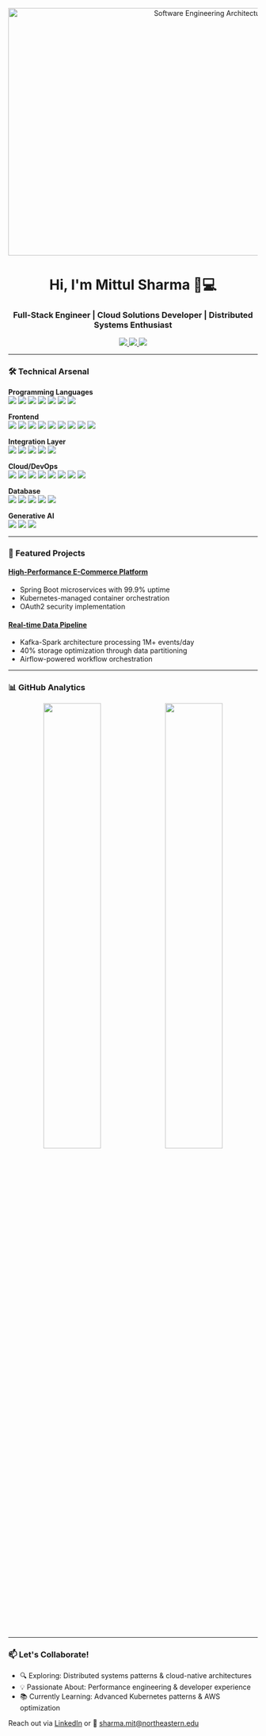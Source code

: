 <p align="center">
  <img src="https://media.licdn.com/dms/image/D4D12AQFAdOrAQe1HEA/article-cover_image-shrink_720_1280/0/1709674661110?e=2147483647&amp;v=beta&amp;t=cXi9xoqDSrGR1XANMQyOXbhjIXhnmGcj5epolciGEF4" style="width: 800px; height: 500px; margin: 0px;" alt="Software Engineering Architecture">
</p>

<h1 align="center">Hi, I'm Mittul Sharma 👨💻</h1>
<h3 align="center">Full-Stack Engineer | Cloud Solutions Developer | Distributed Systems Enthusiast</h3>

<p align="center">
  <a href="https://www.linkedin.com/in/mittul-sharma-38015965/">
    <img src="https://img.shields.io/badge/LinkedIn-0077B5?style=for-the-badge&logo=linkedin&logoColor=white">
  </a>
  <a href="https://medium.com/@mittulsharma07">
    <img src="https://img.shields.io/badge/Medium-12100E?style=for-the-badge&logo=medium&logoColor=white">
  </a>
  <a href="mailto:sharma.mit@northeastern.edu">
    <img src="https://img.shields.io/badge/Email-D14836?style=for-the-badge&logo=gmail&logoColor=white">
  </a>
</p>

---

### 🛠️ Technical Arsenal

**Programming Languages**  
<img src="https://img.shields.io/badge/Java-ED8B00?style=for-the-badge&logo=openjdk&logoColor=white"> <img src="https://img.shields.io/badge/C%23-239120?style=for-the-badge&logo=c-sharp&logoColor=white"> <img src="https://img.shields.io/badge/Python-3776AB?style=for-the-badge&logo=python&logoColor=white"> <img src="https://img.shields.io/badge/JavaScript-F7DF1E?style=for-the-badge&logo=javascript&logoColor=black"> <img src="https://img.shields.io/badge/TypeScript-007ACC?style=for-the-badge&logo=typescript&logoColor=white"> <img src="https://img.shields.io/badge/Groovy-4298B8?style=for-the-badge&logo=apache-groovy&logoColor=white"> <img src="https://img.shields.io/badge/C++-00599C?style=for-the-badge&logo=c%2B%2B&logoColor=white">

**Frontend**  
<img src="https://img.shields.io/badge/HTML5-E34F26?style=for-the-badge&logo=html5&logoColor=white"> <img src="https://img.shields.io/badge/React-20232A?style=for-the-badge&logo=react&logoColor=61DAFB"> <img src="https://img.shields.io/badge/Angular-DD0031?style=for-the-badge&logo=angular&logoColor=white"> <img src="https://img.shields.io/badge/CSS3-1572B6?style=for-the-badge&logo=css3&logoColor=white"> <img src="https://img.shields.io/badge/Sass-CC6699?style=for-the-badge&logo=sass&logoColor=white"> <img src="https://img.shields.io/badge/Next.js-000000?style=for-the-badge&logo=next.js&logoColor=white"> <img src="https://img.shields.io/badge/Redux-764ABC?style=for-the-badge&logo=redux&logoColor=white"> <img src="https://img.shields.io/badge/Cypress-17202C?style=for-the-badge&logo=cypress&logoColor=white"> <img src="https://img.shields.io/badge/Jest-C21325?style=for-the-badge&logo=jest&logoColor=white">

**Integration Layer**  
<img src="https://img.shields.io/badge/Node.js-339933?style=for-the-badge&logo=node.js&logoColor=white"> <img src="https://img.shields.io/badge/Spring_Boot-6DB33F?style=for-the-badge&logo=spring-boot&logoColor=white"> <img src="https://img.shields.io/badge/GraphQL-E10098?style=for-the-badge&logo=graphql&logoColor=white"> <img src="https://img.shields.io/badge/Express.js-000000?style=for-the-badge&logo=express&logoColor=white"> <img src="https://img.shields.io/badge/Kafka-231F20?style=for-the-badge&logo=apache-kafka&logoColor=white">

**Cloud/DevOps**  
<img src="https://img.shields.io/badge/Azure-0089D6?style=for-the-badge&logo=microsoft-azure&logoColor=white"> <img src="https://img.shields.io/badge/AWS_S3-569A31?style=for-the-badge&logo=amazon-s3&logoColor=white"> <img src="https://img.shields.io/badge/AWS_Lambda-FF9900?style=for-the-badge&logo=aws-lambda&logoColor=white"> <img src="https://img.shields.io/badge/AWS_RDS-527FFF?style=for-the-badge&logo=amazon-rds&logoColor=white"> <img src="https://img.shields.io/badge/Docker-2496ED?style=for-the-badge&logo=docker&logoColor=white"> <img src="https://img.shields.io/badge/Kubernetes-326CE5?style=for-the-badge&logo=kubernetes&logoColor=white"> <img src="https://img.shields.io/badge/GitHub_Actions-2088FF?style=for-the-badge&logo=github-actions&logoColor=white"> <img src="https://img.shields.io/badge/Linux-FCC624?style=for-the-badge&logo=linux&logoColor=black">

**Database**  
<img src="https://img.shields.io/badge/MySQL-4479A1?style=for-the-badge&logo=mysql&logoColor=white"> <img src="https://img.shields.io/badge/PostgreSQL-316192?style=for-the-badge&logo=postgresql&logoColor=white"> <img src="https://img.shields.io/badge/MongoDB-47A248?style=for-the-badge&logo=mongodb&logoColor=white"> <img src="https://img.shields.io/badge/Cassandra-1287B1?style=for-the-badge&logo=apache-cassandra&logoColor=white"> <img src="https://img.shields.io/badge/Astra_DB-66C4E6?style=for-the-badge&logo=datastax&logoColor=white">

**Generative AI**  
<img src="https://img.shields.io/badge/LangChain-000000?style=for-the-badge&logo=langchain&logoColor=white"> <img src="https://img.shields.io/badge/Ollama-7C3AED?style=for-the-badge&logo=ollama&logoColor=white"> <img src="https://img.shields.io/badge/OpenAI-412991?style=for-the-badge&logo=openai&logoColor=white">


---

### 🚀 Featured Projects

#### [High-Performance E-Commerce Platform](https://github.com/your-repo)
- Spring Boot microservices with 99.9% uptime
- Kubernetes-managed container orchestration
- OAuth2 security implementation

#### [Real-time Data Pipeline](https://github.com/your-repo) 
- Kafka-Spark architecture processing 1M+ events/day
- 40% storage optimization through data partitioning
- Airflow-powered workflow orchestration

---

### 📊 GitHub Analytics

<p align="center">
  <img width="48%" src="https://github-readme-stats.vercel.app/api?username=sharma-mitneu&show_icons=true&theme=radical">
  <img width="48%" src="https://github-readme-streak-stats.herokuapp.com/?user=sharma-mitneu&theme=radical">
</p>

---

### 📫 Let's Collaborate!

- 🔍 Exploring: Distributed systems patterns & cloud-native architectures
- 💡 Passionate About: Performance engineering & developer experience
- 📚 Currently Learning: Advanced Kubernetes patterns & AWS optimization

Reach out via [LinkedIn](https://www.linkedin.com/in/mittul-sharma-38015965/) or 📧 sharma.mit@northeastern.edu


